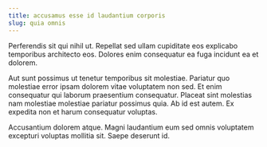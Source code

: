 ```yaml
---
title: accusamus esse id laudantium corporis
slug: quia omnis
---
```


Perferendis sit qui nihil ut. Repellat sed ullam cupiditate eos explicabo temporibus architecto eos. Dolores enim consequatur ea fuga incidunt ea et dolorem.

Aut sunt possimus ut tenetur temporibus sit molestiae. Pariatur quo molestiae error ipsam dolorem vitae voluptatem non sed. Et enim consequatur qui laborum praesentium consequatur. Placeat sint molestias nam molestiae molestiae pariatur possimus quia. Ab id est autem. Ex expedita non et harum consequatur voluptas.

Accusantium dolorem atque. Magni laudantium eum sed omnis voluptatem excepturi voluptas mollitia sit. Saepe deserunt id.
